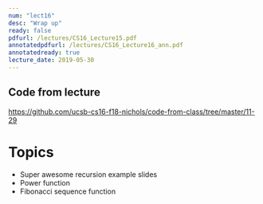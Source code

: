 ```yaml
---
num: "lect16"
desc: "Wrap up"
ready: false
pdfurl: /lectures/CS16_Lecture15.pdf
annotatedpdfurl: /lectures/CS16_Lecture16_ann.pdf
annotatedready: true
lecture_date: 2019-05-30
---
```


## Code from lecture

<https://github.com/ucsb-cs16-f18-nichols/code-from-class/tree/master/11-29>

# Topics

- Super awesome recursion example slides
- Power function
- Fibonacci sequence function
